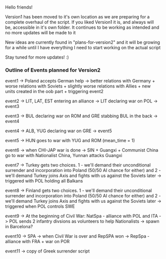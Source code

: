 Hello friends!

Version1 has been moved to it's own location as we are preparing for a complete overhaul of the script.
If you liked Version1 it is, and always will be, accessible in it's own folder. It continues to be working as intended and no more updates will be made to it

New ideas are currently found in "plans-for-version2" and it will be growing for a while until I have everything I need to start working on the actual script

Stay tuned for more updates! :)

### Outline of Events planned for Version2 ###

event1 -> Poland accepts German help -> better relations with Germany  + worse relations with Soviets + slightly worse relations with Allies + new units created in the oob part + triggering event2

event2 -> LIT, LAT, EST entering an alliance -> LIT declaring war on POL -> event3

event3 -> BUL declaring war on ROM and GRE stabbing BUL in the back -> event4

event4 -> ALB, YUG declaring war on GRE -> event5

event5 -> HUN goes to war with YUG and ROM (mean_time = 1)

event6 -> when CHI-JAP war is done -> SIN + Guangxi + Communist China go to war with Nationalist China, Yunnan attacks Guangxi

event7 -> Turkey gets two choices. 1 - we'll demand their unconditional surrender and incorporation into Poland (50/50 AI chance for either) and 2 - we'll demand Turkey joins Axis and fights with us against the Soviets later -> triggered with POL holding all Balkans

event8 -> Finland gets two choices. 1 - we'll demand their unconditional surrender and incorporation into Poland (50/50 AI chance for either) and 2 - we'll demand Turkey joins Axis and fights with us against the Soviets later -> triggered when POL controls SWE

event9 -> At the beginning of Civil War: NatSpa - alliance with POL and ITA -> POL sends 2 infantry divsions as volunteers to help Nationalists -> spawn in Barcelona?

event10 -> SPA -> when Civil War is over and RepSPA won -> RepSpa - alliance with FRA + war on POR

event11 -> copy of Greek surrender script
